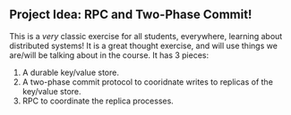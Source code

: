 ## Project Idea: RPC and Two-Phase Commit!

This is a *very* classic exercise for all students, everywhere, learning about distributed systems!  It is a great thought exercise, and will use things we are/will be talking about in the course.  It has 3 pieces:

1) A durable key/value store.
2) A two-phase commit protocol to cooridnate writes to replicas of the key/value store.
3) RPC to coordinate the replica processes.



